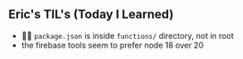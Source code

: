 ## Eric's TIL's (Today I Learned)
- 🤦‍♀️ `package.json` is inside `functions/` directory, not in root
- the firebase tools seem to prefer node 18 over 20